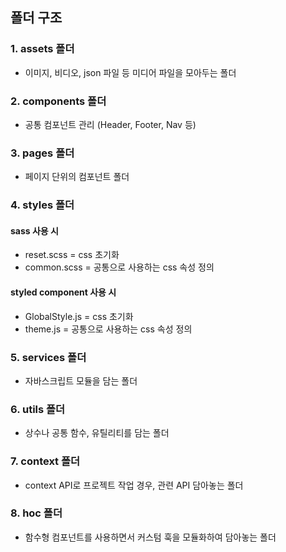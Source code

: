 ## 폴더 구조

### 1. assets 폴더

- 이미지, 비디오, json 파일 등 미디어 파일을 모아두는 폴더

### 2. components 폴더

- 공통 컴포넌트 관리 (Header, Footer, Nav 등)

### 3. pages 폴더

- 페이지 단위의 컴포넌트 폴더

### 4. styles 폴더

#### sass 사용 시

- reset.scss = css 초기화
- common.scss = 공통으로 사용하는 css 속성 정의

#### styled component 사용 시

- GlobalStyle.js = css 초기화
- theme.js = 공통으로 사용하는 css 속성 정의

### 5. services 폴더

- 자바스크립트 모듈을 담는 폴더

### 6. utils 폴더

- 상수나 공통 함수, 유틸리티를 담는 폴더

### 7. context 폴더

- context API로 프로젝트 작업 경우, 관련 API 담아놓는 폴더

### 8. hoc 폴더

- 함수형 컴포넌트를 사용하면서 커스텀 훅을 모듈화하여 담아놓는 폴더
